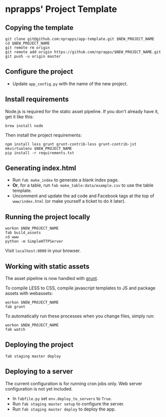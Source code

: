 nprapps' Project Template
=========================

Copying the template
--------------------

```
git clone git@github.com:nprapps/app-template.git $NEW_PROJECT_NAME
cd $NEW_PROJECT_NAME
git remote rm origin
git remote add origin https://github.com/nprapps/$NEW_PROJECT_NAME.git
git push -u origin master
```

Configure the project
---------------------

* Update ``app_config.py`` with the name of the new project.

Install requirements
--------------------

Node.js is required for the static asset pipeline. If you don't already have it, get it like this:

```
brew install node
```

Then install the project requirements:

```
npm install less grunt grunt-contrib-less grunt-contrib-jst
mkvirtualenv $NEW_PROJECT_NAME
pip install -r requirements.txt
```

Generating index.html
---------------------

* Run ``fab make_index`` to generate a blank index page.
* <strong>Or</strong>, for a table, run ``fab make_table:data/example.csv`` to use the table template.
* Uncomment and update the ad code and Facebook tags at the top of ``www/index.html`` (or make yourself a ticket to do it later).

Running the project locally
---------------------------

```
workon $NEW_PROJECT_NAME
fab build_assets
cd www
python -m SimpleHTTPServer
```

Visit ``localhost:8000`` in your browser.

Working with static assets
--------------------------

The asset pipeline is now handled with [grunt](http://gruntjs.com). 

To compile LESS to CSS, compile javascript templates to JS and package assets with webassets:

```
workon $NEW_PROJECT_NAME
fab grunt
```

To automatically run these processes when you change files, simply run:

```
workon $NEW_PROJECT_NAME
fab watch
```

Deploying the project
---------------------

```
fab staging master deploy
```

Deploying to a server
---------------------

The current configuration is for running cron jobs only. Web server configuration is not yet included.

* In ``fabfile.py`` set ``env.deploy_to_servers`` to ``True``.
* Run ``fab staging master setup`` to configure the server.
* Run ``fab staging master deploy`` to deploy the app. 
